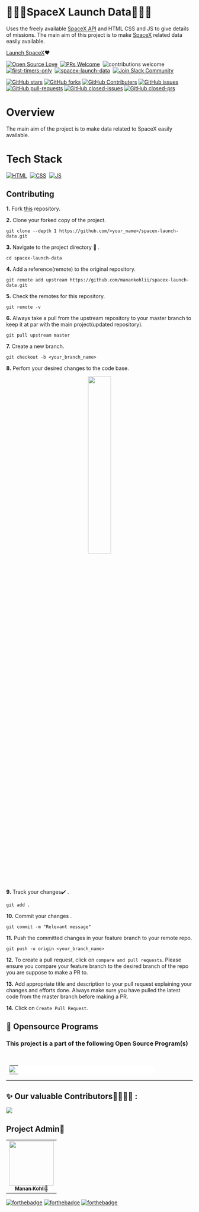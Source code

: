 # 🚀🚀🚀SpaceX Launch Data🚀🚀🚀
Uses the freely available [SpaceX API](https://github.com/r-spacex/SpaceX-API) and HTML CSS and JS to give details of missions. The main aim of this project is to make [SpaceX](https://www.spacex.com/) related data easily available. <br>

[Launch SpaceX](https://launchspacex.netlify.app)❤️

[![Open Source Love](https://badges.frapsoft.com/os/v1/open-source.svg?v=102)](https://github.com/manankohlii/spacex-launch-data)&nbsp;
[![PRs Welcome](https://img.shields.io/badge/PRs-Welcome-brightgreen.svg?style=flat&logo=github)](https://github.com/manankohlii/spacex-launch-data)&nbsp;
![contributions welcome](https://img.shields.io/static/v1.svg?label=Contributions&message=Welcome&color=brightgreen&style=flat&logo=github)&nbsp;
[![first-timers-only](https://img.shields.io/badge/first--timers--only-friendly-blue.svg?style=flat)](https://github.com/manankohlii/spacex-launch-data)&nbsp;
[![spacex-launch-data](https://img.shields.io/website-up-down-green-red/http/shields.io.svg?color=blue)](https://launchspacex.netlify.app/)&nbsp;
<a href="https://app.slack.com/client/T022A4RL16V/C024JU7UNFK">
 <img src="https://img.shields.io/badge/Join community%20-Slack-4A154B.svg?&logo=slack" alt="Join Slack Community" />
</a>

[![GitHub stars](https://img.shields.io/github/stars/manankohlii/spacex-launch-data)](https://github.com/manankohlii/spacex-launch-data/stargazers)
[![GitHub forks](https://img.shields.io/github/forks/manankohlii/spacex-launch-data)](https://github.com/manankohlii/spacex-launch-data/network/members)
[![GitHub Contributers](https://img.shields.io/github/contributors/manankohlii/spacex-launch-data)](https://github.com/manankohlii/spacex-launch-data/graphs/contributors)
[![GitHub issues](https://img.shields.io/github/issues/manankohlii/spacex-launch-data)](https://github.com/manankohlii/spacex-launch-data/issues)
[![GitHub pull-requests](https://img.shields.io/github/issues-pr/manankohlii/spacex-launch-data)](https://github.com/manankohlii/spacex-launch-data/pulls)
[![GitHub closed-issues](https://img.shields.io/github/issues-closed-raw/manankohlii/spacex-launch-data)](https://github.com/manankohlii/spacex-launch-data/pulls)
[![GitHub closed-prs](https://img.shields.io/github/issues-pr-closed-raw/manankohlii/spacex-launch-data)](https://github.com/manankohlii/spacex-launch-data/pulls)





# Overview

The main aim of the project is to make data related to SpaceX easily available.

# Tech Stack
[![HTML](https://img.shields.io/badge/html5%20-%23E34F26.svg?&style=for-the-badge&logo=html5&logoColor=white)](https://github.com/manankohlii/spacex-launch-data/search?l=html)&nbsp;
[![CSS](https://img.shields.io/badge/css3%20-%231572B6.svg?&style=for-the-badge&logo=css3&logoColor=white)](https://github.com/manankohlii/spacex-launch-data/search?l=css)&nbsp;
[![JS](https://img.shields.io/badge/javascript%20-%23323330.svg?&style=for-the-badge&logo=javascript&logoColor=%23F7DF1E)](https://github.com/manankohlii/spacex-launch-data/search?l=javascript)

## Contributing

**1.**  Fork [this](https://github.com/manankohlii/spacex-launch-data) repository.

**2.**  Clone your forked copy of the project.

```
git clone --depth 1 https://github.com/<your_name>/spacex-launch-data.git
```

**3.** Navigate to the project directory :file_folder: .

```
cd spacex-launch-data
```

**4.** Add a reference(remote) to the original repository.

```
git remote add upstream https://github.com/manankohlii/spacex-launch-data.git
```

**5.** Check the remotes for this repository.
```
git remote -v
```

**6.** Always take a pull from the upstream repository to your master branch to keep it at par with the main project(updated repository).

```
git pull upstream master
```

**7.** Create a new branch.

```
git checkout -b <your_branch_name>
```

**8.** Perfom your desired changes to the code base.
<p align="center"><img width=35% src="https://media2.giphy.com/media/L1R1tvI9svkIWwpVYr/giphy.gif?cid=ecf05e47pzi2rpig0vc8pjusra8hiai1b91zgiywvbubu9vu&rid=giphy.gif"></p>

**9.** Track your changes:heavy_check_mark: .

```
git add . 
```

**10.** Commit your changes .

```
git commit -m "Relevant message"
```

**11.** Push the committed changes in your feature branch to your remote repo.
```
git push -u origin <your_branch_name>
```

**12.** To create a pull request, click on `compare and pull requests`. Please ensure you compare your feature branch to the desired branch of the repo you are suppose to make a PR to.


**13.** Add appropriate title and description to your pull request explaining your changes and efforts done. Always make sure you have pulled the latest code from the master branch before making a PR.

**14.** Click on `Create Pull Request`.
## 📌 Opensource Programs

### This project is a part of the following Open Source Program(s)
<br>

<table style="width:80%;background-color:white;border-radius:30px;">
    <tr>
  <td>
<center>
  <a href="https://letsgrowmore.in/soc/"><img src="https://letsgrowmore.in/wp-content/uploads/2021/05/cropped-growmore-removebg-preview.png"></img></a>
  </center>
  </td>
  </tr>
</table>
    <hr>

## ✨ Our valuable Contributors👩‍💻👨‍💻 :
<a href="https://github.com/manankohlii/spacex-launch-data/graphs/contributors">
  <img src="https://contrib.rocks/image?repo=manankohlii/spacex-launch-data" />
</a>

## Project Admin👨‍
<table>
  <tr>
    <td align="center"><a href="https://github.com/manankohlii"><img src="https://avatars.githubusercontent.com/u/43683368?v=4" height="120px" width="120px"/><br/><sub><b>Manan Kohli👨‍</b></sub></a></td>
  </tr>
</table>

[![forthebadge](https://forthebadge.com/images/badges/made-with-javascript.svg)](https://forthebadge.com)
[![forthebadge](https://forthebadge.com/images/badges/built-with-love.svg)](https://forthebadge.com) 
[![forthebadge](https://forthebadge.com/images/badges/built-by-developers.svg)](https://forthebadge.com) 
